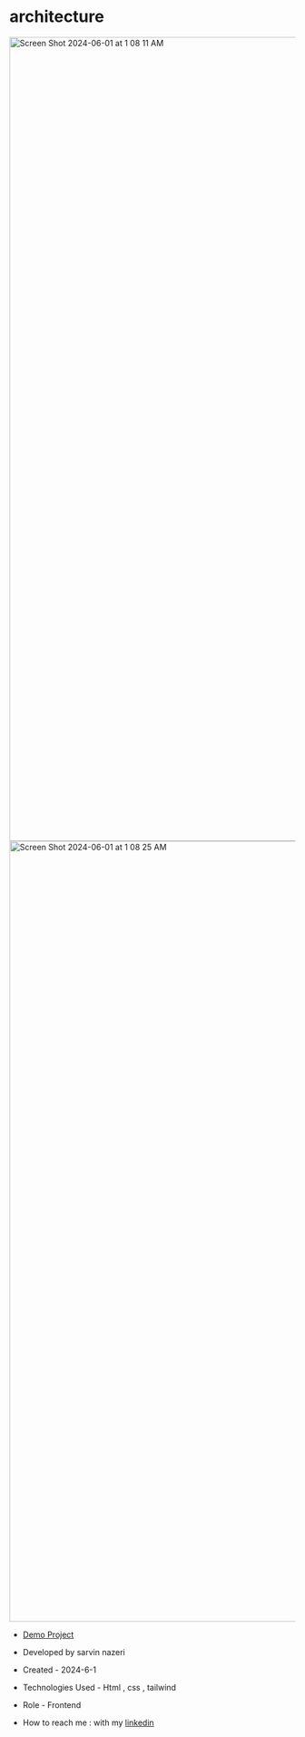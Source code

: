 # architecture






 <img width="1416" alt="Screen Shot 2024-06-01 at 1 08 11 AM" src="https://github.com/sarvinnazeri/architecture/assets/166671712/23f384de-caf0-4024-b3fe-ba2476b2b33e">
 <img width="1375" alt="Screen Shot 2024-06-01 at 1 08 25 AM" src="https://github.com/sarvinnazeri/architecture/assets/166671712/3d0c5b18-b94f-4a85-b998-a63ea171150d">

- [Demo Project](https://sarvinnazeri.github.io/architecture-site/)
- Developed by sarvin nazeri

- Created - 2024-6-1

- Technologies Used - Html , css , tailwind

- Role - Frontend

- How to reach me : with my [linkedin](https://www.linkedin.com/in/sarvin-nazeri)

